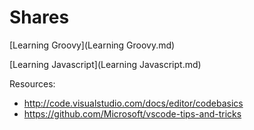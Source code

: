 # Shares

[Learning Groovy](Learning Groovy.md)

[Learning Javascript](Learning Javascript.md)

Resources:
* http://code.visualstudio.com/docs/editor/codebasics
* https://github.com/Microsoft/vscode-tips-and-tricks
